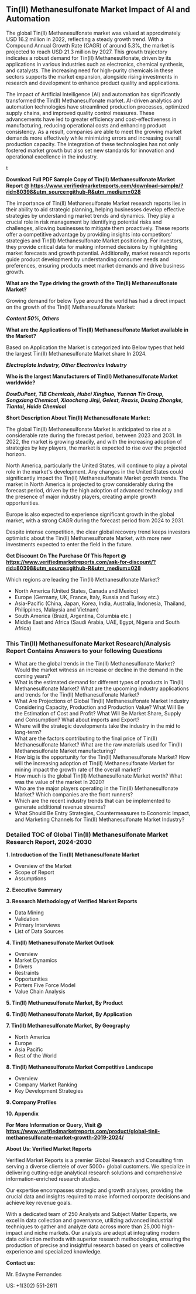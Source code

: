 <h2>Tin(II) Methanesulfonate Market Impact of AI and Automation</h2><p>The global Tin(II) Methanesulfonate market was valued at approximately USD 16.2 million in 2022, reflecting a steady growth trend. With a Compound Annual Growth Rate (CAGR) of around 5.3%, the market is projected to reach USD 21.3 million by 2027. This growth trajectory indicates a robust demand for Tin(II) Methanesulfonate, driven by its applications in various industries such as electronics, chemical synthesis, and catalysts. The increasing need for high-purity chemicals in these sectors supports the market expansion, alongside rising investments in research and development to enhance product quality and applications.</p><p>The impact of Artificial Intelligence (AI) and automation has significantly transformed the Tin(II) Methanesulfonate market. AI-driven analytics and automation technologies have streamlined production processes, optimized supply chains, and improved quality control measures. These advancements have led to greater efficiency and cost-effectiveness in manufacturing, reducing operational costs and enhancing product consistency. As a result, companies are able to meet the growing market demands more effectively while minimizing errors and increasing overall production capacity. The integration of these technologies has not only fostered market growth but also set new standards for innovation and operational excellence in the industry.</p>t</p><p id="" class=""><strong>Download Full PDF Sample Copy of Tin(II) Methanesulfonate Market Report @ <a href="https://www.verifiedmarketreports.com/download-sample/?rid=80398&utm_source=github-R&utm_medium=028" target="_blank">https://www.verifiedmarketreports.com/download-sample/?rid=80398&utm_source=github-R&utm_medium=028</a></strong></p><p>The importance of&nbsp;Tin(II) Methanesulfonate Market research reports lies in their ability to aid strategic planning, helping businesses develop effective strategies by understanding market trends and dynamics. They play a crucial role in risk management by identifying potential risks and challenges, allowing businesses to mitigate them proactively. These reports offer a competitive advantage by providing insights into competitors' strategies and Tin(II) Methanesulfonate Market positioning. For investors, they provide critical data for making informed decisions by highlighting market forecasts and growth potential. Additionally, market research reports guide product development by understanding consumer needs and preferences, ensuring products meet market demands and drive business growth.</p><p><strong>What are the&nbsp;Type driving the growth of the Tin(II) Methanesulfonate Market?</strong></p><p id="" class="">Growing demand for below Type around the world has had a direct impact on the growth of the Tin(II) Methanesulfonate Market:</p><em><strong>Content 50%, Others</strong></em></p><strong>What are the&nbsp;Applications&nbsp;of Tin(II) Methanesulfonate Market available in the Market?</strong></p><p id="" class="">Based on Application the Market is categorized into Below types that held the largest Tin(II) Methanesulfonate Market share In 2024.</p><em><strong>Electroplate Industry, Other Electronics Industry</strong></em></p><strong>Who is the largest Manufacturers of Tin(II) Methanesulfonate Market worldwide?</strong></p><p><em><strong>DowDuPont, TIB Chemicals, Hubei Xinghuo, Yunnan Tin Group, Songxiang Chemical, Xiaochang Jinji, Gelest, Reaxis, Dexing Zhongke, Tiantai, Haide Chemical</strong></em></p><p id="" class=""><strong>Short Description About Tin(II) Methanesulfonate Market:</strong></p><p>The global Tin(II) Methanesulfonate Market is anticipated to rise at a considerable rate during the forecast period, between 2023 and 2031. In 2022, the market is growing steadily, and with the increasing adoption of strategies by key players, the market is expected to rise over the projected horizon.</p><p>North America, particularly the United States, will continue to play a pivotal role in the market's development. Any changes in the United States could significantly impact the Tin(II) Methanesulfonate Market growth trends. The market in North America is projected to grow considerably during the forecast period, driven by the high adoption of advanced technology and the presence of major industry players, creating ample growth opportunities.</p><p>Europe is also expected to experience significant growth in the global market, with a strong CAGR during the forecast period from 2024 to 2031.</p><p>Despite intense competition, the clear global recovery trend keeps investors optimistic about the Tin(II) Methanesulfonate Market, with more new investments expected to enter the field in the future.</p><p id="" class=""><strong>Get Discount On The Purchase Of This Report @ <a href="https://www.verifiedmarketreports.com/ask-for-discount/?rid=80398&utm_source=github-R&utm_medium=028" target="_blank">https://www.verifiedmarketreports.com/ask-for-discount/?rid=80398&utm_source=github-R&utm_medium=028</a></strong></p>Which regions are leading the Tin(II) Methanesulfonate Market?</p><ul><li>North America (United States, Canada and Mexico)</li><li>Europe (Germany, UK, France, Italy, Russia and Turkey etc.)</li><li>Asia-Pacific (China, Japan, Korea, India, Australia, Indonesia, Thailand, Philippines, Malaysia and Vietnam)</li><li>South America (Brazil, Argentina, Columbia etc.)</li><li>Middle East and Africa (Saudi Arabia, UAE, Egypt, Nigeria and South Africa)</li></ul><h3 id="" class="">This Tin(II) Methanesulfonate Market Research/Analysis Report Contains Answers to your following Questions</h3><ul><li>What are the global trends in the Tin(II) Methanesulfonate Market? Would the market witness an increase or decline in the demand in the coming years?</li><li>What is the estimated demand for different types of products in Tin(II) Methanesulfonate Market? What are the upcoming industry applications and trends for the Tin(II) Methanesulfonate Market?</li><li>What Are Projections of Global Tin(II) Methanesulfonate Market Industry Considering Capacity, Production and Production Value? What Will Be the Estimation of Cost and Profit? What Will Be Market Share, Supply and Consumption? What about imports and Export?</li><li>Where will the strategic developments take the industry in the mid to long-term?</li><li>What are the factors contributing to the final price of Tin(II) Methanesulfonate Market? What are the raw materials used for Tin(II) Methanesulfonate Market manufacturing?</li><li>How big is the opportunity for the Tin(II) Methanesulfonate Market? How will the increasing adoption of Tin(II) Methanesulfonate Market for mining impact the growth rate of the overall market?</li><li>How much is the global Tin(II) Methanesulfonate Market worth? What was the value of the market In 2020?</li><li>Who are the major players operating in the Tin(II) Methanesulfonate Market? Which companies are the front runners?</li><li>Which are the recent industry trends that can be implemented to generate additional revenue streams?</li><li>What Should Be Entry Strategies, Countermeasures to Economic Impact, and Marketing Channels for Tin(II) Methanesulfonate Market Industry?</li></ul><h3 id="" class="">Detailed TOC of Global Tin(II) Methanesulfonate Market Research Report, 2024-2030</h3><p id="" class=""><strong>1. Introduction of the Tin(II) Methanesulfonate Market</strong></p><ul><li>Overview of the Market</li><li>Scope of Report</li><li>Assumptions</li></ul><p id="" class=""><strong>2. Executive Summary</strong></p><p id="" class=""><strong>3. Research Methodology of Verified Market Reports</strong></p><ul><li>Data Mining</li><li>Validation</li><li>Primary Interviews</li><li>List of Data Sources</li></ul><p id="" class=""><strong>4. Tin(II) Methanesulfonate Market Outlook</strong></p><ul><li>Overview</li><li>Market Dynamics</li><li>Drivers</li><li>Restraints</li><li>Opportunities</li><li>Porters Five Force Model</li><li>Value Chain Analysis</li></ul><p id="" class=""><strong>5. Tin(II) Methanesulfonate Market, By Product</strong></p><p id="" class=""><strong>6. Tin(II) Methanesulfonate Market, By Application</strong></p><p id="" class=""><strong>7. Tin(II) Methanesulfonate Market, By Geography</strong></p><ul><li>North America</li><li>Europe</li><li>Asia Pacific</li><li>Rest of the World</li></ul><p id="" class=""><strong>8. Tin(II) Methanesulfonate Market Competitive Landscape</strong></p><ul><li>Overview</li><li>Company Market Ranking</li><li>Key Development Strategies</li></ul><p id="" class=""><strong>9. Company Profiles</strong></p><p id="" class=""><strong>10. Appendix</strong></p><p id="" class=""><strong>For More Information or Query, Visit @ <a href="https://www.verifiedmarketreports.com/product/global-tinii-methanesulfonate-market-growth-2019-2024/" target="_blank">https://www.verifiedmarketreports.com/product/global-tinii-methanesulfonate-market-growth-2019-2024/</a></strong></p><p id="" class=""><strong>About Us: Verified Market Reports</strong></p><p id="" class="">Verified Market Reports is a premier Global Research and Consulting firm serving a diverse clientele of over 5000+ global customers. We specialize in delivering cutting-edge analytical research solutions and comprehensive information-enriched research studies.</p><p id="" class="">Our expertise encompasses strategic and growth analyses, providing the crucial data and insights required to make informed corporate decisions and achieve key revenue goals.</p><p id="" class="">With a dedicated team of 250 Analysts and Subject Matter Experts, we excel in data collection and governance, utilizing advanced industrial techniques to gather and analyze data across more than 25,000 high-impact and niche markets. Our analysts are adept at integrating modern data collection methods with superior research methodologies, ensuring the production of precise and insightful research based on years of collective experience and specialized knowledge.</p><p id="" class=""><strong>Contact us:</strong></p><p id="" class="">Mr. Edwyne Fernandes</p><p id="" class="">US: +1(302) 551-2611</p>